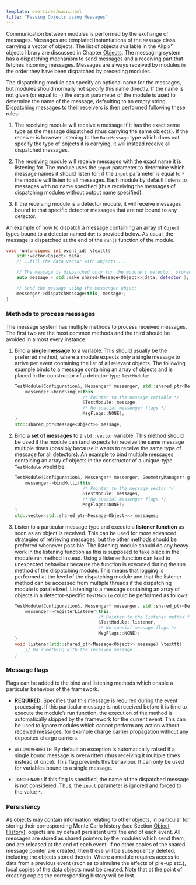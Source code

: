 ```yaml
---
template: overrides/main.html
title: "Passing Objects using Messages"
---
```


Communication between modules is performed by the exchange of messages.
Messages are templated instantiations of the `Message` class carrying a
vector of objects. The list of objects available in the Allpix² objects
library are discussed in Chapter [Objects](objects.md). The messaging system has
a dispatching mechanism to send messages and a receiving part that
fetches incoming messages. Messages are always received by modules in
the order they have been dispatched by preceding modules.

The dispatching module can specify an optional name for the messages,
but modules should normally not specify this name directly. If the name
is not given (or equal to `-`) the `output` parameter of the module is
used to determine the name of the message, defaulting to an empty
string. Dispatching messages to their receivers is then performed
following these rules:

1.  The receiving module will receive a message if it has the exact same
    type as the message dispatched (thus carrying the same objects). If
    the receiver is however listening to the `BaseMessage` type which
    does not specify the type of objects it is carrying, it will instead
    receive all dispatched messages.

2.  The receiving module will receive messages with the exact name it is
    listening for. The module uses the `input` parameter to determine
    which message names it should listen for; if the `input` parameter
    is equal to `*` the module will listen to all messages. Each module
    by default listens to messages with no name specified (thus
    receiving the messages of dispatching modules without output name
    specified).

3.  If the receiving module is a detector module, it will receive
    messages bound to that specific detector messages that are not bound
    to any detector.

An example of how to dispatch a message containing an array of `Object`
types bound to a detector named `dut` is provided below. As usual, the
message is dispatched at the end of the `run()` function of the module.

``` {.c++ frame="single" framesep="3pt" breaklines="true" tabsize="2" linenos=""}
void run(unsigned int event_id) \texttt{
    std::vector<Object> data;
    // ..fill the data vector with objects ...

    // The message is dispatched only for the module's detector, stored in "detector_"
    auto message = std::make_shared<Message<Object>>(data, detector_);

    // Send the message using the Messenger object
    messenger->dispatchMessage(this, message);
}
```

### Methods to process messages

The message system has multiple methods to process received messages.
The first two are the most common methods and the third should be
avoided in almost every instance.

1.  Bind a **single message** to a variable. This should usually be the
    preferred method, where a module expects only a single message to
    arrive per event containing the list of all relevant objects. The
    following example binds to a message containing an array of objects
    and is placed in the constructor of a detector-type `TestModule`:

    ``` {.c++ frame="single" framesep="3pt" breaklines="true" tabsize="2" linenos=""}
    TestModule(Configuration&, Messenger* messenger, std::shared_ptr<Detector>) \texttt{
        messenger->bindSingle(this,
                              /* Pointer to the message variable */
                              &TestModule::message,
                              /* No special messenger flags */
                              MsgFlags::NONE);
    }
    std::shared_ptr<Message<Object>> message;
    ```

2.  Bind a **set of messages** to a `std::vector` variable. This method
    should be used if the module can (and expects to) receive the same
    message multiple times (possibly because it wants to receive the
    same type of message for all detectors). An example to bind multiple
    messages containing an array of objects in the constructor of a
    unique-type `TestModule` would be:

    ``` {.c++ frame="single" framesep="3pt" breaklines="true" tabsize="2" linenos=""}
    TestModule(Configuration&, Messenger* messenger, GeometryManager* geo_manager) \texttt{
        messenger->bindMulti(this,
                              /* Pointer to the message vector */
                              &TestModule::messages,
                              /* No special messenger flags */
                              MsgFlags::NONE);
    }
    std::vector<std::shared_ptr<Message<Object>>> messages;
    ```

3.  Listen to a particular message type and execute a **listener
    function** as soon as an object is received. This can be used for
    more advanced strategies of retrieving messages, but the other
    methods should be preferred whenever possible. The listening module
    should do any heavy work in the listening function as this is
    supposed to take place in the module `run` method instead. Using a
    listener function can lead to unexpected behaviour because the
    function is executed during the run method of the dispatching
    module. This means that logging is performed at the level of the
    dispatching module and that the listener method can be accessed from
    multiple threads if the dispatching module is parallelized.
    Listening to a message containing an array of objects in a
    detector-specific `TestModule` could be performed as follows:

    ``` {.c++ frame="single" framesep="3pt" breaklines="true" tabsize="2" linenos=""}
    TestModule(Configuration&, Messenger* messenger, std::shared_ptr<Detector>) \texttt{
        messenger->registerListener(this,
                                    /* Pointer to the listener method */
                                    &TestModule::listener,
                                    /* No special message flags */
                                    MsgFlags::NONE);
    }
    void listener(std::shared_ptr<Message<Object>> message) \texttt{
        // Do something with the received message ...
    }
    ```

### Message flags

Flags can be added to the bind and listening methods which enable a
particular behaviour of the framework.

-   **REQUIRED**: Specifies that this message is required during the
    event processing. If this particular message is not received before
    it is time to execute the module’s run function, the execution of
    the method is automatically skipped by the framework for the current
    event. This can be used to ignore modules which cannot perform any
    action without received messages, for example charge carrier
    propagation without any deposited charge carriers.

-   `ALLOWOVERWRITE`: By default an exception is automatically raised if
    a single bound message is overwritten (thus receiving it multiple
    times instead of once). This flag prevents this behaviour. It can
    only be used for variables bound to a single message.

-   `IGNORENAME`: If this flag is specified, the name of the dispatched
    message is not considered. Thus, the `input` parameter is ignored
    and forced to the value `*`.

### Persistency

As objects may contain information relating to other objects, in
particular for storing their corresponding Monte Carlo history (see
Section [Object History](objects.md#object-history)), objects are by default persistent until the
end of each event. All messages are stored as shared pointers by the
modules which send them, and are released at the end of each event. If
no other copies of the shared message pointer are created, then these
will be subsequently deleted, including the objects stored therein.
Where a module requires access to data from a previous event (such as to
simulate the effects of pile-up etc.), local copies of the data objects
must be created. Note that at the point of creating copies the
corresponding history will be lost.